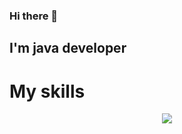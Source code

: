 ### Hi there 👋
## I'm java developer

# My skills

<p align="center">
  <a href="https://skillicons.dev">
    <img src="https://skillicons.dev/icons?i=git,github,gitlab,java,docker,postgres,rabbitmq" />
  </a>
</p>


